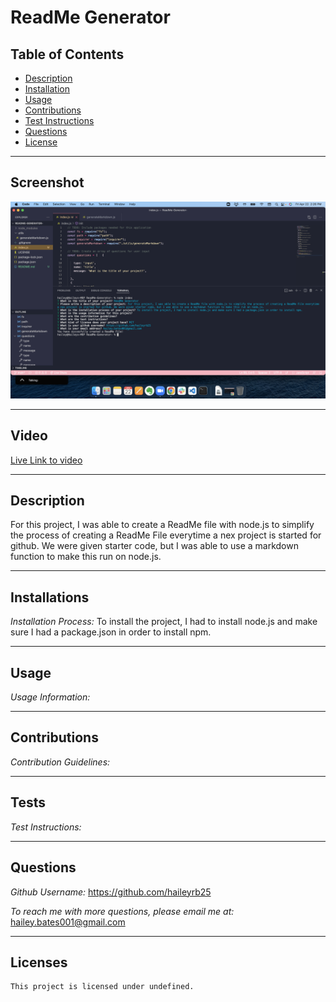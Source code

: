 
# ReadMe Generator
 

## Table of Contents

- [Description](#Desription)
- [Installation](#Installations)
- [Usage](#Usage)
- [Contributions](#Contributions)
- [Test Instructions](#Tests)
- [Questions](#Questions)
- [License](#License)

---
## Screenshot
![Image](./assets/Screen%20Shot%202022-04-22%20at%202.26.06%20PM.png)

---
## Video


[Live Link to video](https://drive.google.com/file/d/1QSZq5Mbq2lSEMvPMSr-52fbKPgTcUToz/view)

---

## Description
For this project, I was able to create a ReadMe file with node.js to simplify the process of creating a ReadMe File everytime a nex project is started for github. We were given starter code, but I was able to use a markdown function to make this run on node.js.

---
## Installations

*Installation Process:* To install the project, I had to install node.js and make sure I had a package.json in order to install npm. 

---
## Usage

*Usage Information:* 

---
## Contributions

*Contribution Guidelines:* 

---
## Tests

*Test Instructions:* 

---
## Questions

*Github Username:* https://github.com/haileyrb25

*To reach me with more questions, please email me at:* hailey.bates001@gmail.com

---
## Licenses

    This project is licensed under undefined.


